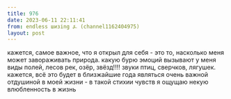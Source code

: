 ```yaml
---
title: 976
date: 2023-06-11 22:11:41
from: endless шизing ⍼ (channel1162404975)
layout: post
---
```


кажется, самое важное, что я открыл для себя - это то, насколько меня может завораживать природа. какую бурю эмоций вызывают у меня виды полей, лесов рек, озёр, звёзд!!!! звуки птиц, сверчков, лягушек.
кажется, всё это будет в близжайшие года являться очень важной отдушиной в моей жизни - в такой стихии чувств я ощущаю некую влюбленность в жизнь
